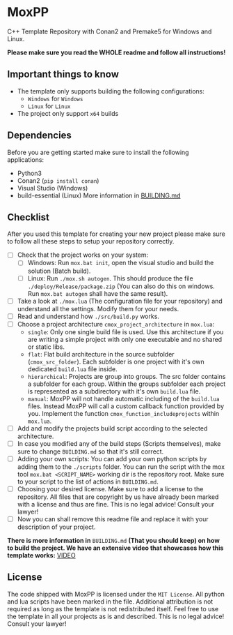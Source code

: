 # MoxPP
C++ Template Repository with Conan2 and Premake5 for Windows and Linux.

**Please make sure you read the WHOLE readme and follow all instructions!**

## Important things to know
- The template only supports building the following configurations:
    - `Windows` for `Windows`
    - `Linux` for `Linux`
- The project only support `x64` builds

## Dependencies
Before you are getting started make sure to install the following applications:
- Python3
- Conan2 (`pip install conan`)
- Visual Studio (Windows)
- build-essential (Linux)
More information in [BUILDING.md](BUILDING.md)

## Checklist
After you used this template for creating your new project please make sure to follow all these steps to setup your repository correctly.
- [ ] Check that the project works on your system:
    - [ ] Windows: Run `mox.bat init`, open the visual studio and build the solution (Batch build).
    - [ ] Linux: Run `./mox.sh autogen`. This should produce the file `./deploy/Release/package.zip` (You can also do this on windows. Run `mox.bat autogen` shall have the same result).
- [ ] Take a look at `./mox.lua` (The configuration file for your repository) and understand all the settings. Modify them for your needs. 
- [ ] Read and understand how `./src/build.py` works.
- [ ] Choose a project architecture `cmox_project_architecture` in `mox.lua`:
    - `single`: Only one single build file is used. Use this architecture if you are writing a simple project with only one executable and no shared or static libs.
    - `flat`: Flat build architecture in the source subfolder (`cmox_src_folder`). Each subfolder is one project with it's own dedicated `build.lua` file inside.
    - `hierarchical`: Projects are group into groups. The src folder contains a subfolder for each group. Within the groups subfolder each project is represented as a subdirectory with it's own `build.lua` file.
    - `manual`: MoxPP will not handle automatic including of the `build.lua` files. Instead MoxPP will call a custom callback function provided by you. Implement the function `cmox_function_includeprojects` within `mox.lua`.
- [ ] Add and modify the projects build script according to the selected architecture.
- [ ] In case you modified any of the build steps (Scripts themselves), make sure to change `BUILDING.md` so that it's still correct.
- [ ] Adding your own scripts: You can add your own python scripts by adding them to the `./scripts` folder. You can run the script with the mox tool `mox.bat <SCRIPT_NAME>` working dir is the repository root. Make sure to your script to the list of actions in `BUILDING.md`.
- [ ] Choosing your desired license. Make sure to add a license to the repository. All files that are copyright by us have already been marked with a license and thus are fine. This is no legal advice! Consult your lawyer! 
- [ ] Now you can shall remove this readme file and replace it with your description of your project. 

**There is more information in** `BUILDING.md` **(That you should keep) on how to build the project. We have an extensive video that showcases how this template works:** [VIDEO](VIDEO)

## License
The code shipped with MoxPP is licensed under the `MIT License`. All python and lua scripts have been marked in the file. Additional attribution is not required as long as the template is not redistributed itself. Feel free to use the template in all your projects as is and described. This is no legal advice! Consult your lawyer! 
